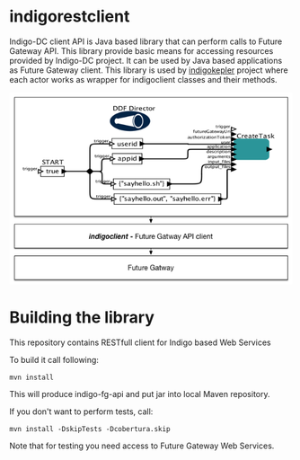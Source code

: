# indigorestclient
Indigo-DC client API is Java based library that can perform calls to Future Gateway API. This library provide basic means for accessing resources provided by Indigo-DC project. It can be used by Java based applications as Future Gateway client.
This library is used by [indigokepler](https://www.gitbook.com/book/indigo-dc/indigokepler) project where each actor works as wrapper for indigoclient classes and their methods.

![](indigoclient.png)
# Building the library
This repository contains RESTfull client for Indigo based Web Services

To build it call following:

	mvn install

This will produce indigo-fg-api and put jar into local Maven repository.

If you don't want to perform tests, call:

	mvn install -DskipTests -Dcobertura.skip

Note that for testing you need access to Future Gateway Web Services.

